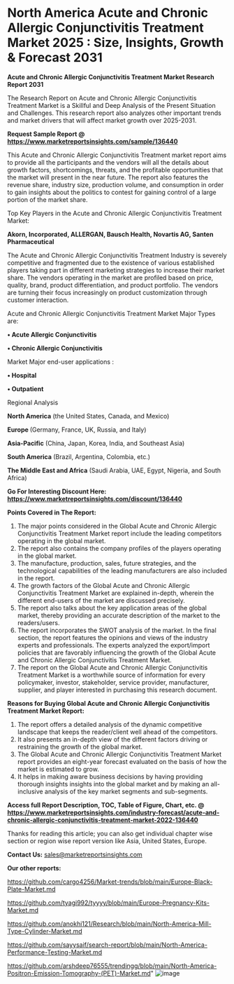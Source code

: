 # North America Acute and Chronic Allergic Conjunctivitis Treatment Market 2025 : Size, Insights, Growth & Forecast 2031

<strong>Acute and Chronic Allergic Conjunctivitis Treatment Market Research Report 2031</strong>

The Research Report on Acute and Chronic Allergic Conjunctivitis Treatment Market is a Skillful and Deep Analysis of the Present Situation and Challenges. This research report also analyzes other important trends and market drivers that will affect market growth over 2025-2031.

<strong>Request Sample Report @ <a href=https://www.marketreportsinsights.com/sample/136440>https://www.marketreportsinsights.com/sample/136440</a></strong>

This Acute and Chronic Allergic Conjunctivitis Treatment market report aims to provide all the participants and the vendors will all the details about growth factors, shortcomings, threats, and the profitable opportunities that the market will present in the near future. The report also features the revenue share, industry size, production volume, and consumption in order to gain insights about the politics to contest for gaining control of a large portion of the market share.

Top Key Players in the Acute and Chronic Allergic Conjunctivitis Treatment Market:

<strong>Akorn, Incorporated, ALLERGAN, Bausch Health, Novartis AG, Santen Pharmaceutical</strong>

The Acute and Chronic Allergic Conjunctivitis Treatment Industry is severely competitive and fragmented due to the existence of various established players taking part in different marketing strategies to increase their market share. The vendors operating in the market are profiled based on price, quality, brand, product differentiation, and product portfolio. The vendors are turning their focus increasingly on product customization through customer interaction.

Acute and Chronic Allergic Conjunctivitis Treatment Market Major Types are:

<strong>• Acute Allergic Conjunctivitis

• Chronic Allergic Conjunctivitis</strong>

Market Major end-user applications :

<strong>• Hospital

• Outpatient</strong>

Regional Analysis

</u><strong><b>North America</b></strong> (the United States, Canada, and Mexico)

<strong><b>Europe </b></strong>(Germany, France, UK, Russia, and Italy)

<strong><b>Asia-Pacific</b></strong> (China, Japan, Korea, India, and Southeast Asia)

<strong><b>South America</b></strong> (Brazil, Argentina, Colombia, etc.)

<strong><b>The Middle East and Africa</b></strong> (Saudi Arabia, UAE, Egypt, Nigeria, and South Africa)

<strong>Go For Interesting Discount Here: <a href=https://www.marketreportsinsights.com/discount/136440>https://www.marketreportsinsights.com/discount/136440</a></strong>

<strong>Points Covered in The Report:</strong>
<ol>
  <li>The major points considered in the Global Acute and Chronic Allergic Conjunctivitis Treatment Market report include the leading competitors operating in the global market.</li>
  <li>The report also contains the company profiles of the players operating in the global market.</li>
  <li>The manufacture, production, sales, future strategies, and the technological capabilities of the leading manufacturers are also included in the report.</li>
  <li>The growth factors of the Global Acute and Chronic Allergic Conjunctivitis Treatment Market are explained in-depth, wherein the different end-users of the market are discussed precisely.</li>
  <li>The report also talks about the key application areas of the global market, thereby providing an accurate description of the market to the readers/users.</li>
  <li>The report incorporates the SWOT analysis of the market. In the final section, the report features the opinions and views of the industry experts and professionals. The experts analyzed the export/import policies that are favorably influencing the growth of the Global Acute and Chronic Allergic Conjunctivitis Treatment Market.</li>
  <li>The report on the Global Acute and Chronic Allergic Conjunctivitis Treatment Market is a worthwhile source of information for every policymaker, investor, stakeholder, service provider, manufacturer, supplier, and player interested in purchasing this research document.</li>
</ol>
<strong>Reasons for Buying Global Acute and Chronic Allergic Conjunctivitis Treatment Market Report:</strong>

<ol>
  <li>The report offers a detailed analysis of the dynamic competitive landscape that keeps the reader/client well ahead of the competitors.</li>
  <li>It also presents an in-depth view of the different factors driving or restraining the growth of the global market.</li>
  <li>The Global Acute and Chronic Allergic Conjunctivitis Treatment Market report provides an eight-year forecast evaluated on the basis of how the market is estimated to grow.</li>
  <li>It helps in making aware business decisions by having providing thorough insights insights into the global market and by making an all-inclusive analysis of the key market segments and sub-segments.</li>
</ol>
<strong>Access full Report Description, TOC, Table of Figure, Chart, etc. @ <a href=https://www.marketreportsinsights.com/industry-forecast/acute-and-chronic-allergic-conjunctivitis-treatment-market-2022-136440>https://www.marketreportsinsights.com/industry-forecast/acute-and-chronic-allergic-conjunctivitis-treatment-market-2022-136440</a></strong>


Thanks for reading this article; you can also get individual chapter wise section or region wise report version like Asia, United States, Europe.

<strong>Contact Us:</strong>
sales@marketreportsinsights.com

<strong>Our other reports:</strong>

<a href=https://github.com/cargo4256/Market-trends/blob/main/Europe-Black-Plate-Market.md>https://github.com/cargo4256/Market-trends/blob/main/Europe-Black-Plate-Market.md</a>

<a href=https://github.com/tyagi992/tyyyy/blob/main/Europe-Pregnancy-Kits-Market.md>https://github.com/tyagi992/tyyyy/blob/main/Europe-Pregnancy-Kits-Market.md</a>

<a href=https://github.com/anokhi121/Research/blob/main/North-America-Mill-Type-Cylinder-Market.md>https://github.com/anokhi121/Research/blob/main/North-America-Mill-Type-Cylinder-Market.md</a>

<a href=https://github.com/sayysaif/search-report/blob/main/North-America-Performance-Testing-Market.md>https://github.com/sayysaif/search-report/blob/main/North-America-Performance-Testing-Market.md</a>

<a href=https://github.com/arshdeep76555/trendingg/blob/main/North-America-Positron-Emission-Tomography-(PET)-Market.md>https://github.com/arshdeep76555/trendingg/blob/main/North-America-Positron-Emission-Tomography-(PET)-Market.md</a>"
![image](https://github.com/user-attachments/assets/76ab25d9-397d-4e6e-ac5e-f2364469ec4d)
